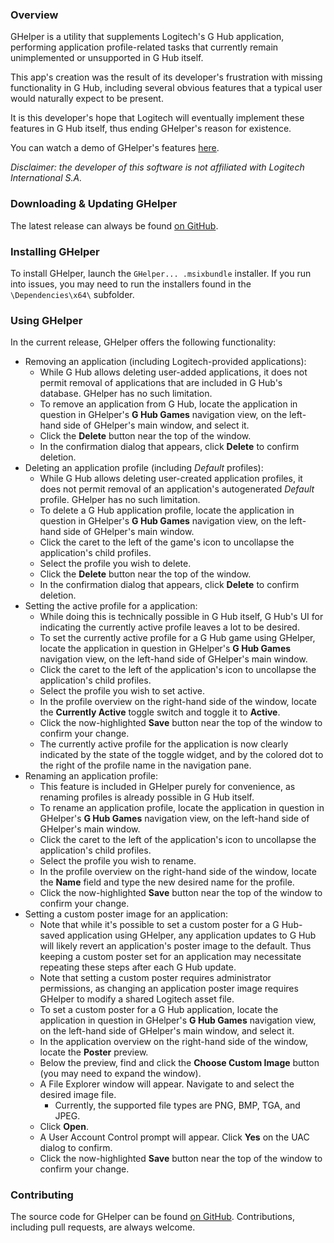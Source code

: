 ### Overview
GHelper is a utility that supplements Logitech's G Hub application, performing application profile-related tasks that currently remain unimplemented or unsupported in G Hub itself.

This app's creation was the result of its developer's frustration with missing functionality in G Hub, including several obvious features that a typical user would naturally expect to be present.

It is this developer's hope that Logitech will eventually implement these features in G Hub itself, thus ending GHelper's reason for existence.

You can watch a demo of GHelper's features [here](https://www.youtube.com/watch?v=oRvMh4jrx54).

_Disclaimer: the developer of this software is not affiliated with Logitech International S.A._

### Downloading & Updating GHelper
The latest release can always be found [on GitHub](https://github.com/AJLeuer/GHelper/releases).

### Installing GHelper
To install GHelper, launch the `GHelper... .msixbundle` installer. If you run into issues, you may need to run the installers found in the `\Dependencies\x64\` subfolder.

### Using GHelper
In the current release, GHelper offers the following functionality:

* Removing an application (including Logitech-provided applications):
  * While G Hub allows deleting user-added applications, it does not permit removal of applications that are included in G Hub's database. GHelper has no such limitation.
  * To remove an application from G Hub, locate the application in question in GHelper's **G Hub Games** navigation view, on the left-hand side of GHelper's main window, and select it.
  * Click the **Delete** button near the top of the window.
  * In the confirmation dialog that appears, click **Delete** to confirm deletion.
* Deleting an application profile (including *Default* profiles):
  * While G Hub allows deleting user-created application profiles, it does not permit removal of an application's autogenerated *Default* profile. GHelper has no such limitation.
  * To delete a G Hub application profile, locate the application in question in GHelper's **G Hub Games** navigation view, on the left-hand side of GHelper's main window.
  * Click the caret to the left of the game's icon to uncollapse the application's child profiles.
  * Select the profile you wish to delete.
  * Click the **Delete** button near the top of the window.
  * In the confirmation dialog that appears, click **Delete** to confirm deletion.
* Setting the active profile for a application:
  * While doing this is technically possible in G Hub itself, G Hub's UI for indicating the currently active profile leaves a lot to be desired.
  * To set the currently active profile for a G Hub game using GHelper, locate the application in question in GHelper's **G Hub Games** navigation view, on the left-hand side of GHelper's main window.
  * Click the caret to the left of the application's icon to uncollapse the application's child profiles.
  * Select the profile you wish to set active.
  * In the profile overview on the right-hand side of the window, locate the **Currently Active** toggle switch and toggle it to **Active**.
  * Click the now-highlighted **Save** button near the top of the window to confirm your change.
  * The currently active profile for the application is now clearly indicated by the state of the toggle widget, and by the colored dot to the right of the profile name in the navigation pane.
* Renaming an application profile:
  * This feature is included in GHelper purely for convenience, as renaming profiles is already possible in G Hub itself.
  * To rename an application profile, locate the application in question in GHelper's **G Hub Games** navigation view, on the left-hand side of GHelper's main window.
  * Click the caret to the left of the application's icon to uncollapse the application's child profiles.
  * Select the profile you wish to rename.
  * In the profile overview on the right-hand side of the window, locate the **Name** field and type the new desired name for the profile.
  * Click the now-highlighted **Save** button near the top of the window to confirm your change.
* Setting a custom poster image for an application:
  * Note that while it's possible to set a custom poster for a G Hub-saved application using GHelper, any application updates to G Hub will likely revert an application's poster image to the default. Thus keeping a custom poster set for an application may necessitate repeating these steps after each G Hub update.
  * Note that setting a custom poster requires administrator permissions, as changing an application poster image requires GHelper to modify a shared Logitech asset file.
  * To set a custom poster for a G Hub application, locate the application in question in GHelper's **G Hub Games** navigation view, on the left-hand side of GHelper's main window, and select it.
  * In the application overview on the right-hand side of the window, locate the **Poster** preview.
  * Below the preview, find and click the **Choose Custom Image** button (you may need to expand the window).
  * A File Explorer window will appear. Navigate to and select the desired image file.
    * Currently, the supported file types are PNG, BMP, TGA, and JPEG.
  * Click **Open**.
  * A User Account Control prompt will appear. Click **Yes** on the UAC dialog to confirm.
  * Click the now-highlighted **Save** button near the top of the window to confirm your change.

### Contributing
The source code for GHelper can be found [on GitHub](https://github.com/AJLeuer/GHelper). Contributions, including pull requests, are always welcome.
